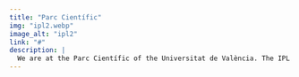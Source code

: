 ```yaml
---
title: "Parc Científic"
img: "ipl2.webp"
image_alt: "ipl2"
link: "#"
description: |
  We are at the Parc Científic of the Universitat de València. The IPL is well equipped with space, access to image acquisition equipment and antennae reception of satellite images. The ISP group has the physical space needed for the integration of interns and material provision (computers, office equipment, and standard resources) for training and work. The ISP group has a range of instruments for ground and lab experimentation particularly spectro-radiometers and unique multispectral image acquisition systems developed in a EU-funded project, as well as others designed and manufactured by the group through the last years. Access to internal computer grids and external computer grids (such as Tirant and MareNostrum) is also available.
---
```



